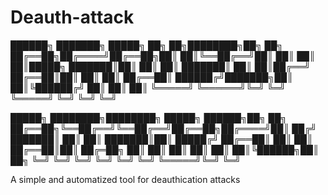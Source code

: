 # Deauth-attack



██████╗ ███████╗ █████╗ ██╗   ██╗████████╗██╗  ██╗
██╔══██╗██╔════╝██╔══██╗██║   ██║╚══██╔══╝██║  ██║
██║  ██║█████╗  ███████║██║   ██║   ██║   ███████║
██║  ██║██╔══╝  ██╔══██║██║   ██║   ██║   ██╔══██║
██████╔╝███████╗██║  ██║╚██████╔╝   ██║   ██║  ██║
╚═════╝ ╚══════╝╚═╝  ╚═╝ ╚═════╝    ╚═╝   ╚═╝  ╚═╝


 █████╗ ████████╗████████╗ █████╗  ██████╗██╗  ██╗
██╔══██╗╚══██╔══╝╚══██╔══╝██╔══██╗██╔════╝██║ ██╔╝
███████║   ██║      ██║   ███████║██║     █████╔╝ 
██╔══██║   ██║      ██║   ██╔══██║██║     ██╔═██╗ 
██║  ██║   ██║      ██║   ██║  ██║╚██████╗██║  ██╗
╚═╝  ╚═╝   ╚═╝      ╚═╝   ╚═╝  ╚═╝ ╚═════╝╚═╝  ╚═╝
                                                  
A simple and automatized tool for deauthication attacks

